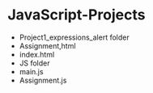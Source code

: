 # JavaScript-Projects
- Project1_expressions_alert folder
- Assignment,html
- index.html
- JS folder
- main.js
- Assignment.js

